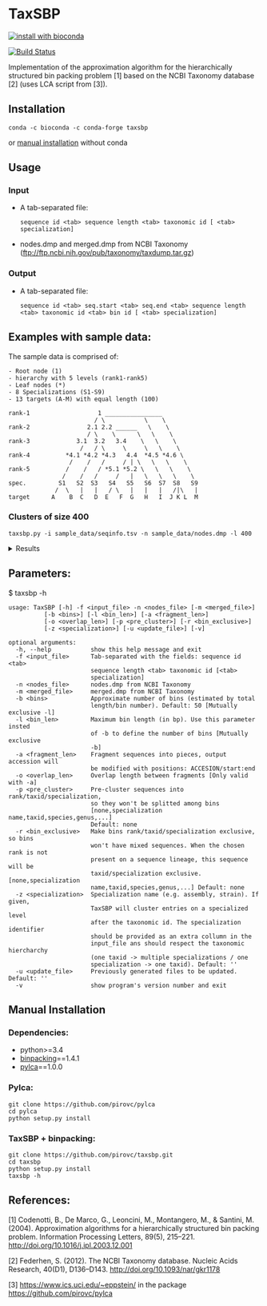 # TaxSBP

[![install with bioconda](https://img.shields.io/badge/install%20with-bioconda-brightgreen.svg?style=flat)](http://bioconda.github.io/recipes/taxsbp/README.html)

[![Build Status](https://travis-ci.org/pirovc/taxsbp.svg?branch=master)](https://travis-ci.org/pirovc/taxsbp) 

Implementation of the approximation algorithm for the hierarchically structured bin packing problem [1] based on the NCBI Taxonomy database [2] (uses LCA script from [3]).

## Installation

```shh
conda -c bioconda -c conda-forge taxsbp
```
or [manual installation](#manual-installation) without conda

## Usage

### Input

 * A tab-separated file:
	
	`sequence id <tab> sequence length <tab> taxonomic id [ <tab> specialization]`
 
 * nodes.dmp and merged.dmp from NCBI Taxonomy (ftp://ftp.ncbi.nih.gov/pub/taxonomy/taxdump.tar.gz)

### Output 

 * A tab-separated file:

 	`sequence id <tab> seq.start <tab> seq.end <tab> sequence length <tab> taxonomic id <tab> bin id [ <tab> specialization] `

## Examples with sample data:

The sample data is comprised of:

	- Root node (1)
	- hierarchy with 5 levels (rank1-rank5)
	- Leaf nodes (*)
	- 8 Specializations (S1-S9)
	- 13 targets (A-M) with equal length (100) 

	rank-1                   1 ________________
	                        / \           \    \
	rank-2                2.1 2.2 ______   \    \
	                      / \    \      \   \    \
	rank-3             3.1  3.2   3.4    \   \    \
	                    /   / \     \     \   \    \
	rank-4          *4.1 *4.2 *4.3   4.4  *4.5 *4.6 \
	                 /    /   /     / | \   \   \    \
	rank-5          /    /   / *5.1 *5.2 \   \   \    \
	               /    /   /     /   |   \   \   \    \
	spec.         S1   S2  S3   S4   S5   S6  S7  S8   S9
	             /  \   |   |   / \   |   |   |   /|\   |
	target      A    B  C   D  E   F  G   H   I  J K L  M

### Clusters of size 400

	taxsbp.py -i sample_data/seqinfo.tsv -n sample_data/nodes.dmp -l 400

<details>
  <summary>Results</summary>

	F	1	100	100	5.1	0
	E	1	100	100	5.1	0
	H	1	100	100	4.4	0
	G	1	100	100	5.2	0
	D	1	100	100	4.3	1
	C	1	100	100	4.2	1
	B	1	100	100	4.1	1
	A	1	100	100	4.1	1
	L	1	100	100	4.6	2
	K	1	100	100	4.6	2
	J	1	100	100	4.6	2
	M	1	100	100	1	2
	I	1	100	100	4.5	3

</details>

## Parameters:

$ taxsbp -h

	usage: TaxSBP [-h] -f <input_file> -n <nodes_file> [-m <merged_file>]
              [-b <bins>] [-l <bin_len>] [-a <fragment_len>]
              [-o <overlap_len>] [-p <pre_cluster>] [-r <bin_exclusive>]
              [-z <specialization>] [-u <update_file>] [-v]

	optional arguments:
	  -h, --help           show this help message and exit
	  -f <input_file>      Tab-separated with the fields: sequence id <tab>
	                       sequence length <tab> taxonomic id [<tab>
	                       specialization]
	  -n <nodes_file>      nodes.dmp from NCBI Taxonomy
	  -m <merged_file>     merged.dmp from NCBI Taxonomy
	  -b <bins>            Approximate number of bins (estimated by total
	                       length/bin number). Default: 50 [Mutually exclusive -l]
	  -l <bin_len>         Maximum bin length (in bp). Use this parameter insted
	                       of -b to define the number of bins [Mutually exclusive
	                       -b]
	  -a <fragment_len>    Fragment sequences into pieces, output accession will
	                       be modified with positions: ACCESION/start:end
	  -o <overlap_len>     Overlap length between fragments [Only valid with -a]
	  -p <pre_cluster>     Pre-cluster sequences into rank/taxid/specialization,
	                       so they won't be splitted among bins
	                       [none,specialization name,taxid,species,genus,...]
	                       Default: none
	  -r <bin_exclusive>   Make bins rank/taxid/specialization exclusive, so bins
	                       won't have mixed sequences. When the chosen rank is not
	                       present on a sequence lineage, this sequence will be
	                       taxid/specialization exclusive. [none,specialization
	                       name,taxid,species,genus,...] Default: none
	  -z <specialization>  Specialization name (e.g. assembly, strain). If given,
	                       TaxSBP will cluster entries on a specialized level
	                       after the taxonomic id. The specialization identifier
	                       should be provided as an extra collumn in the
	                       input_file ans should respect the taxonomic hiercharchy
	                       (one taxid -> multiple specializations / one
	                       specialization -> one taxid). Default: ''
	  -u <update_file>     Previously generated files to be updated. Default: ''
	  -v                   show program's version number and exit


## Manual Installation

### Dependencies:

- python>=3.4
- [binpacking](https://pypi.org/project/binpacking/)==1.4.1
- [pylca](https://github.com/pirovc/pylca)==1.0.0

### Pylca:

```shh
git clone https://github.com/pirovc/pylca
cd pylca
python setup.py install
```

### TaxSBP + binpacking:

```shh
git clone https://github.com/pirovc/taxsbp.git
cd taxsbp
python setup.py install
taxsbp -h
```


References:
-----------

[1] Codenotti, B., De Marco, G., Leoncini, M., Montangero, M., & Santini, M. (2004). Approximation algorithms for a hierarchically structured bin packing problem. Information Processing Letters, 89(5), 215–221. http://doi.org/10.1016/j.ipl.2003.12.001

[2] Federhen, S. (2012). The NCBI Taxonomy database. Nucleic Acids Research, 40(D1), D136–D143. http://doi.org/10.1093/nar/gkr1178

[3] https://www.ics.uci.edu/~eppstein/ in the package https://github.com/pirovc/pylca
